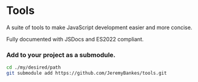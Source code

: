 # Tools

A suite of tools to make JavaScript development easier and more concise.

Fully documented with JSDocs and ES2022 compliant.

### Add to your project as a submodule.
```bash
cd ./my/desired/path
git submodule add https://github.com/JeremyBankes/tools.git
```